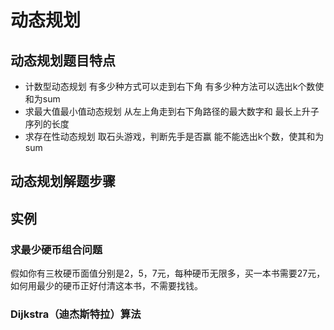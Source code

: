 # 动态规划

## 动态规划题目特点
 - 计数型动态规划
    有多少种方式可以走到右下角
    有多少种方法可以选出k个数使和为sum
 - 求最大值最小值动态规划
    从左上角走到右下角路径的最大数字和
    最长上升子序列的长度
 - 求存在性动态规划
    取石头游戏，判断先手是否赢
    能不能选出k个数，使其和为sum

## 动态规划解题步骤

## 实例

### 求最少硬币组合问题
假如你有三枚硬币面值分别是2，5，7元，每种硬币无限多，买一本书需要27元，如何用最少的硬币正好付清这本书，不需要找钱。

### Dijkstra（迪杰斯特拉）算法